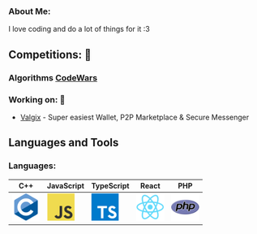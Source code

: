 ### About Me: 
I love coding and do a lot of things for it :3

## Competitions: 🥇

### Algorithms [CodeWars](https://codewars.com/valgixdeveloper/)

### Working on: 🚀

- [Valgix](https://github.com/valgixhub) - Super easiest Wallet, P2P Marketplace & Secure Messenger


## Languages and Tools 
<div>

### Languages:
| C++ | JavaScript | TypeScript | React | PHP |
|----------|----------|----------|-----|-----|
|  <img src="https://github.com/devicons/devicon/blob/master/icons/c/c-original.svg" title="C++"  alt="C++" width="55" height="55"/> |  <img src="https://github.com/devicons/devicon/blob/master/icons/javascript/javascript-original.svg" title="JavaScript" alt="JavaScript" width="55" height="55"/> |  <img src="https://github.com/devicons/devicon/blob/master/icons/typescript/typescript-original.svg" title="TypeScript" alt="TypeScript" width="55" height="55"/>|  <img src="https://github.com/devicons/devicon/blob/master/icons/react/react-original.svg" title="React" alt="React" width="55" height="55"/>|  <img src="https://github.com/devicons/devicon/blob/master/icons/php/php-original.svg" title="PHP" alt="PHP" width="55" height="55"/>|


